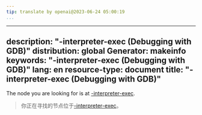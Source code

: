 ```yaml
---
tip: translate by openai@2023-06-24 05:00:19
...
```

---
description: "-interpreter-exec (Debugging with GDB)"
distribution: global
Generator: makeinfo
keywords: "-interpreter-exec (Debugging with GDB)"
lang: en
resource-type: document
title: "-interpreter-exec (Debugging with GDB)"
---

The node you are looking for is at [-interpreter-exec](GDB_002fMI-Miscellaneous-Commands.html#g_t_002dinterpreter_002dexec).

> 你正在寻找的节点位于[-interpreter-exec](GDB_002fMI-Miscellaneous-Commands.html#g_t_002dinterpreter_002dexec)。

